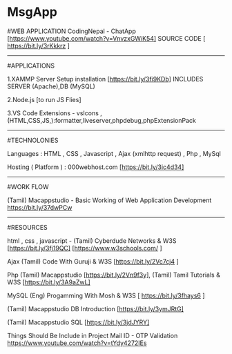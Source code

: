 # MsgApp

#WEB APPLICATION
CodingNepal - ChatApp [https://www.youtube.com/watch?v=VnvzxGWiK54] 
SOURCE CODE [ https://bit.ly/3rKkkrz ]

-----------------------------------------------------------------------
#APPLICATIONS

1.XAMMP Server Setup installation [https://bit.ly/3fi9KDb] INCLUDES SERVER (Apache),DB (MySQL)

2.Node.js [to run JS Flies]

3.VS Code Extensions - vsIcons ,(HTML,CSS,JS,):formatter,liveserver,phpdebug,phpExtensionPack

-------------------------------------------------------------------------------------------------
#TECHNOLONIES

Languages : HTML , CSS , Javascript , Ajax (xmlhttp request) , Php , MySql 

Hosting ( Platform ) : 000webhost.com [https://bit.ly/3ic4d34] 

-------------------------------------------------------------------------------------
#WORK FLOW

(Tamil) Macappstudio - Basic Working of Web Application Development https://bit.ly/37dwPCw

---------------------------------------------------------------------------------------------------

#RESOURCES

html , css , javascript - (Tamil) Cyberdude Networks & W3S [https://bit.ly/3fj19QC]  [https://www.w3schools.com/ ]

Ajax  (Tamil) Code With Guruji & W3S [https://bit.ly/2Vc7cj4 ]

Php   (Tamil) Macappstudio [https://bit.ly/2Vn9f3y], (Tamil) Tamil Tutorials & W3S [https://bit.ly/3A9aZwL]

MySQL  (Eng) Progamming With Mosh  & W3S [ https://bit.ly/3fhays6 ] 

(Tamil) Macappstudio DB Introduction [https://bit.ly/3ymJRtG] 

(Tamil) Macappstudio SQL [https://bit.ly/3jdJYRY] 

Things Should Be Include in Project
Mail ID - OTP Validation https://www.youtube.com/watch?v=tYdy4272IEs
